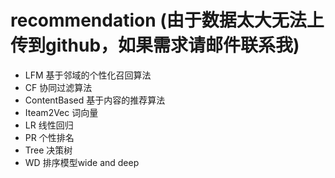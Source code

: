 # recommendation (由于数据太大无法上传到github，如果需求请邮件联系我)
- LFM 基于邻域的个性化召回算法
- CF 协同过滤算法
- ContentBased 基于内容的推荐算法
- Iteam2Vec   词向量
- LR  线性回归
- PR  个性排名
- Tree 决策树
- WD  排序模型wide and deep

